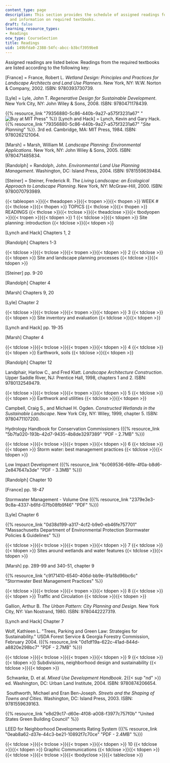 ```yaml
---
content_type: page
description: This section provides the schedule of assigned readings for the course
  and information on required textbooks.
draft: false
learning_resource_types:
- Readings
ocw_type: CourseSection
title: Readings
uid: 149bfda0-2388-54fc-abcc-b3bcf3959be8
---
```

Assigned readings are listed below. Readings from the required textbooks are listed according to the following key:

\[France\] = France, Robert L. *Wetland Design: Principles and Practices for Landscape Architects and Land Use Planners*. New York, NY: W.W. Norton & Company, 2002. ISBN: 9780393730739.

\[Lyle\] = Lyle, John T. *Regenerative Design for Sustainable Development*. New York City, NY: John Wiley & Sons, 2008. ISBN: 9780471178439.

{{% resource_link "79356880-5c86-440b-9a27-a575f3231a67" "![Buy at MIT Press](/images/mp_logo.gif)" %}} \[Lynch and Hack\] = Lynch, Kevin and Gary Hack. {{% resource_link "79356880-5c86-440b-9a27-a575f3231a67" "*Site Planning*" %}}. 3rd ed. Cambridge, MA: MIT Press, 1984. ISBN: 9780262121064.

\[Marsh\] = Marsh, William M. *Landscape Planning: Environmental Applications*. New York, NY: John Wiley & Sons, 2005. ISBN: 9780471485834.

\[Randolph\] = Randolph, John. *Environmental Land Use Planning Management*. Washington, DC: Island Press, 2004. ISBN: 9781559639484.

\[Steiner\] = Steiner, Frederick R. *The Living Landscape: an Ecological Approach to Landscape Planning*. New York, NY: McGraw-Hill, 2000. ISBN: 9780070793989.

{{< tableopen >}}{{< theadopen >}}{{< tropen >}}{{< thopen >}}
WEEK #
{{< thclose >}}{{< thopen >}}
TOPICS
{{< thclose >}}{{< thopen >}}
READINGS
{{< thclose >}}{{< trclose >}}{{< theadclose >}}{{< tbodyopen >}}{{< tropen >}}{{< tdopen >}}
1
{{< tdclose >}}{{< tdopen >}}
Site planning: introduction
{{< tdclose >}}{{< tdopen >}}

\[Lynch and Hack\] Chapters 1, 2

\[Randolph\] Chapters 1-3

{{< tdclose >}}{{< trclose >}}{{< tropen >}}{{< tdopen >}}
2
{{< tdclose >}}{{< tdopen >}}
Site and landscape planning processes
{{< tdclose >}}{{< tdopen >}}

\[Steiner\] pp. 9-20

\[Randolph\] Chapter 4

\[Marsh\] Chapters 9, 20

\[Lyle\] Chapter 2

{{< tdclose >}}{{< trclose >}}{{< tropen >}}{{< tdopen >}}
3
{{< tdclose >}}{{< tdopen >}}
Site inventory and evaluation
{{< tdclose >}}{{< tdopen >}}

\[Lynch and Hack\] pp. 19-35

\[Marsh\] Chapter 4

{{< tdclose >}}{{< trclose >}}{{< tropen >}}{{< tdopen >}}
4
{{< tdclose >}}{{< tdopen >}}
Earthwork, soils
{{< tdclose >}}{{< tdopen >}}

\[Randolph\] Chapter 12

Landphair, Harlow C., and Fred Klatt. *Landscape Architecture Construction*. Upper Saddle River, NJ: Prentice Hall, 1998, chapters 1 and 2. ISBN: 9780132549479.

{{< tdclose >}}{{< trclose >}}{{< tropen >}}{{< tdopen >}}
5
{{< tdclose >}}{{< tdopen >}}
Earthwork and utilities
{{< tdclose >}}{{< tdopen >}}

Campbell, Craig S., and Michael H. Ogden. *Constructed Wetlands in the Sustainable Landscape*. New York City, NY: Wiley, 1999, chapter 5. ISBN: 9780471107200.

Hydrology Handbook for Conservation Commissioners ({{% resource_link "5b7fa020-193b-42d7-9435-4b8de3297389" "PDF - 2.7MB" %}})

{{< tdclose >}}{{< trclose >}}{{< tropen >}}{{< tdopen >}}
6
{{< tdclose >}}{{< tdopen >}}
Storm water: best management practices
{{< tdclose >}}{{< tdopen >}}

Low Impact Development ({{% resource_link "6c069536-66fe-4f0a-b8d6-2e847647a3de" "PDF - 3.3MB" %}})

\[Randolph\] Chapter 10

\[France\] pp. 18-47

Stormwater Management - Volume One ({{% resource_link "2379e3e3-9c8a-4337-b6fd-07fb08fb9f46" "PDF" %}})

\[Lyle\] Chapter 6

{{% resource_link "0d38d199-a317-4cf2-b9e0-eb46fe757701" "Massachusetts Department of Environmental Protection Stormwater Policies & Guidelines" %}}

{{< tdclose >}}{{< trclose >}}{{< tropen >}}{{< tdopen >}}
7
{{< tdclose >}}{{< tdopen >}}
Sites around wetlands and water features
{{< tdclose >}}{{< tdopen >}}

\[Marsh\] pp. 289-99 and 340-51, chapter 9

{{% resource_link "c9171410-6540-406d-bb9e-91a18d96bc6c" "Stormwater Best Management Practices" %}}

{{< tdclose >}}{{< trclose >}}{{< tropen >}}{{< tdopen >}}
8
{{< tdclose >}}{{< tdopen >}}
Traffic and Circulation
{{< tdclose >}}{{< tdopen >}}

Gallion, Arthur B. *The Urban Pattern: City Planning and Design*. New York City, NY: Van Nostrand, 1980. ISBN: 9780442227319.

\[Lynch and Hack\] Chapter 7

Wolf, Kathleen L. "Trees, Parking and Green Law: Strategies for Sustainability." USDA Forest Service & Georgia Forestry Commission, February 2004. ({{% resource_link "0d1df19a-622c-41ad-844d-a8820e298bc7" "PDF - 2.7MB" %}})

{{< tdclose >}}{{< trclose >}}{{< tropen >}}{{< tdopen >}}
9
{{< tdclose >}}{{< tdopen >}}
Subdivisions, neighborhood design and sustainability
{{< tdclose >}}{{< tdopen >}}

 Schwanke, D. et al. *Mixed Use Development Handbook*. 2{{< sup "nd" >}} ed. Washington, DC: Urban Land Institute, 2004. ISBN: 9780874206654.

 Southworth, Michael and Eran Ben-Joseph. *Streets and the Shaping of Towns and Cities*. Washington, DC: Island Press, 2003. ISBN: 9781559639163.

{{% resource_link "e8d29c17-d60e-4f08-a008-f3977c757f0b" "United States Green Building Council" %}}

LEED for Neighborhood Developments Rating System ({{% resource_link "0eab8a62-d37e-44c3-be21-10892f7c70ce" "PDF - 2.4MB" %}})

{{< tdclose >}}{{< trclose >}}{{< tropen >}}{{< tdopen >}}
10
{{< tdclose >}}{{< tdopen >}}
Graphic Communications
{{< tdclose >}}{{< tdopen >}}
 
{{< tdclose >}}{{< trclose >}}{{< tbodyclose >}}{{< tableclose >}}